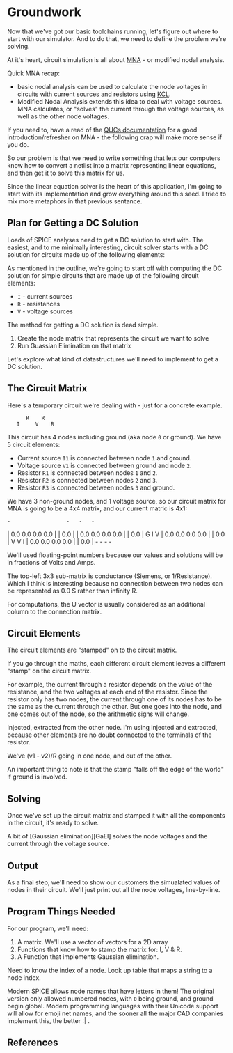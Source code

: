 Groundwork
==========================================================

Now that we've got our basic toolchains running, let's figure out where to 
start with our simulator. And to do that, we need to define the problem
we're solving.

At it's heart, circuit simulation is all about [MNA][MNA-wiki] - or modified
nodal analysis. 

Quick MNA recap:
* basic nodal analysis can be used to calculate the node voltages in 
  circuits with current sources and resistors using [KCL][KCL-wiki].
* Modified Nodal Analysis extends this idea to deal with voltage sources. MNA
  calculates, or "solves" the current through the voltage sources, as well as
  the other node voltages.

If you need to, have a read of the [QUCs documentation][MNA-QUCs] for a good
introduction/refresher on MNA - the following crap will make more sense if
you do.

So our problem is that we need to write something that lets our computers
know how to convert a netlist into a matrix representing linear equations,
and then get it to solve this matrix for us.

Since the linear equation solver is the heart of this application, I'm going
to start with its implementation and grow everything around this seed. I tried
to mix more metaphors in that previous sentance.


Plan for Getting a DC Solution
-------------------------------
Loads of SPICE analyses need to get a DC solution to start with. The easiest,
and to me minimally interesting, circuit solver starts with a DC solution for
circuits made up of the following elements:

As mentioned in the outline, we're going to start off with computing the DC 
solution for simple circuits that are made up of the following circuit elements:

* `I` - current sources
* `R` - resistances
* `V` - voltage sources

The method for getting a DC solution is dead simple.

1. Create the node matrix that represents the circuit we want to solve
2. Run Guassian Elimination on that matrix

Let's explore what kind of datastructures we'll need to implement to get a
DC solution.


The Circuit Matrix
------------------
Here's a temporary circuit we're dealing with - just for a concrete example.

          R    R  
       I     V    R

This circuit has 4 nodes including ground (aka node `0` or ground). We have 5
circuit elements:

* Current source `I1` is connected between node `1` and ground.
* Voltage source `V1` is connected between ground and node `2`.
* Resistor `R1` is connected between nodes `1` and `2`.
* Resistor `R2` is connected between nodes `2` and `3`.
* Resistor `R3` is connected between nodes `3` and ground.

We have 3 non-ground nodes, and 1 voltage source, so our circuit matrix for
MNA is going to be a 4x4 matrix, and our current matric is 4x1:
  
    -                  -   -   -
   | 0.0  0.0  0.0  0.0 | | 0.0 |
   | 0.0  0.0  0.0  0.0 | | 0.0 |       G I V
   | 0.0  0.0  0.0  0.0 | | 0.0 |       V V I
   | 0.0  0.0  0.0  0.0 | | 0.0 |
    -                   -  -   -

We'll used floating-point numbers because our values and solutions will be in 
fractions of Volts and Amps.

The top-left 3x3 sub-matrix is conductance (Siemens, or 1/Resistance). Which
I think is interesting because no connection between two nodes can be
represented as 0.0 S rather than infinity R.

For computations, the U vector is usually considered as an additional column
to the connection matrix.



Circuit Elements
----------------
The circuit elements are "stamped" on to the circuit matrix. 

If you go through the maths, each different circuit element leaves a different
"stamp" on the circuit matrix.

For example, the current through a resistor depends on the value of the 
resistance, and the two voltages at each end of the resistor. Since the resistor
only has two nodes, the current through one of its nodes has to be the same as the 
current through the other. But one goes into the node, and one comes out of the 
node, so the arithmetic signs will change.

Injected, extracted from the other node. I'm using injected and extracted, because
other elements are no doubt connected to the terminals of the resistor.

We've (v1 - v2)/R going in one node, and out of the other.

An important thing to note is that the stamp "falls off the edge of the world"
if ground is involved.


Solving
-------
Once we've set up the circuit matrix and stamped it with all the components in the
circuit, it's ready to solve.

A bit of [Gaussian elimination][GaEl] solves the node voltages and the current 
through the voltage source.


Output
------
As a final step, we'll need to show our customers the simualated values of nodes in
their circuit. We'll just print out all the node voltages, line-by-line.


Program Things Needed
---------------------
For our program, we'll need:

1. A matrix. We'll use a vector of vectors for a 2D array
2. Functions that know how to stamp the matrix for: I, V & R.
3. A Function that implements Gaussian elimination.


Need to know the index of a node. Look up table that maps a string to a node index.

Modern SPICE allows node names that have letters in them! The original version only
allowed numbered nodes, with `0` being ground, and ground begin global. Modern
programming languages with their Unicode support will allow for emoji net names, and
the sooner all the major CAD companies implement this, the better :| .








References
----------

  [MNA-QUCs]: http://qucs.sourceforge.net/tech/node14.html
  [MNA-wiki]: https://en.wikipedia.org/wiki/Modified_nodal_analysis
  [KCL-wiki]: https://en.wikipedia.org/wiki/Kirchhoff%27s_circuit_laws#Kirchhoff's_current_law_(KCL)
  [GaEl-wiki]: https://en.wikipedia.org/wiki/Gaussian_elimination
